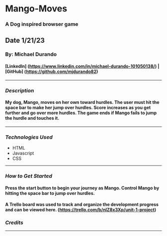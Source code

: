# Mango-Moves

### A Dog inspired browser game

## Date 1/21/23

### By: Michael Durando

#### [LinkedIn] (https://www.linkedin.com/in/michael-durando-101050138/) | [GitHub] (https://github.com/mjdurando82)

---

### **_Description_**

#### My dog, Mango, moves on her own toward hurdles. The user must hit the space bar to make her jump over hurdles. Score increases as you get further and go over more hurdles. The game ends if Mango fails to jump the hurdle and touches it.

---

### **_Technologies Used_**

- HTML
- Javascript
- CSS

---

### **_How to Get Started_**

#### Press the start button to begin your journey as Mango. Control Mango by hitting the space bar to jump over hurdles.

#### A Trello board was used to track and organize the development progress and can be viewed here. (https://trello.com/b/nIZ8x3Xp/unit-1-project)

### **_Credits_**

---
